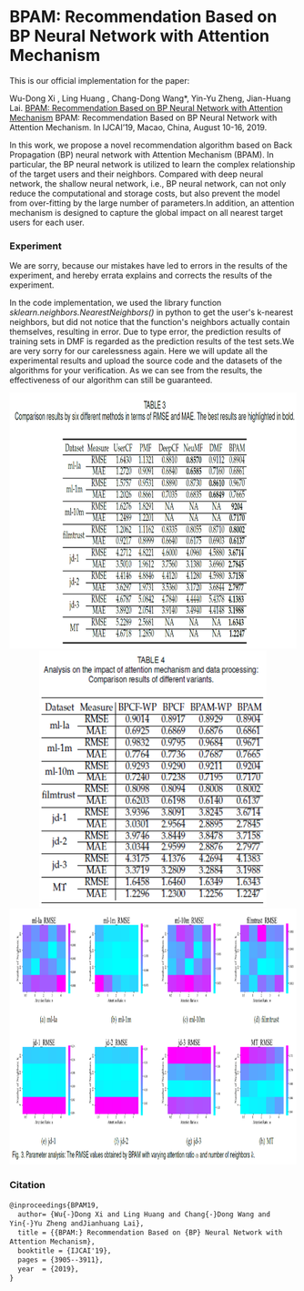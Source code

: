 # BPAM: Recommendation Based on BP Neural Network with Attention Mechanism

This is our official implementation for the paper:

Wu-Dong Xi , Ling Huang , Chang-Dong Wang*, Yin-Yu Zheng, Jian-Huang Lai. [BPAM: Recommendation Based on BP Neural Network with Attention Mechanism](https://www.ijcai.org/proceedings/2019/542) BPAM: Recommendation Based on BP Neural Network with Attention Mechanism.  In IJCAI’19, Macao, China, August 10-16, 2019.


In this work, we propose a novel recommendation algorithm based on Back Propagation (BP) neural network with Attention Mechanism (BPAM). In particular, the BP neural network is utilized to learn the complex relationship of the target users and their neighbors. Compared with deep neural network, the shallow neural network, i.e., BP neural network, can not only reduce the computational and storage costs, but also prevent the model from over-fitting by the large number of parameters.In addition, an attention mechanism is designed to capture the global impact on all nearest target users for each user.

### Experiment

We are sorry, because our mistakes have led to errors in the results of the experiment, and hereby errata explains and corrects the results of the experiment.

In the code implementation, we used the library function *sklearn.neighbors.NearestNeighbors()* in python to get the user's k-nearest neighbors, but did not notice that the function's neighbors actually contain themselves, resulting in error. Due to type error, the prediction results of training sets in DMF is regarded as the prediction results of the test sets.We are very sorry for our carelessness again. Here we will update all the experimental results and upload the source code and the datasets of the algorithms for your verification. As we can see from the results, the effectiveness of our algorithm can still be guaranteed.

<div align=center><img src="https://github.com/xiwd/BPAM/blob/master/results/com.png?raw=true"width="1000" height="450" /></div>

<div align=center><img src="https://github.com/xiwd/BPAM/blob/master/results/var.png?raw=true" width="400" height="450" /></div>

<div align=center><img src="https://github.com/xiwd/BPAM/blob/master/results/par.png?raw=true" width="1000" height="450" /></div>


### Citation
    @inproceedings{BPAM19, 
      author= {Wu{-}Dong Xi and Ling Huang and Chang{-}Dong Wang and Yin{-}Yu Zheng andJianhuang Lai},
      title = {{BPAM:} Recommendation Based on {BP} Neural Network with Attention Mechanism},
      booktitle = {IJCAI'19},
      pages = {3905--3911},
      year  = {2019},
    }
